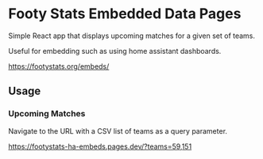 # Footy Stats Embedded Data Pages

Simple React app that displays upcoming matches for a given set of teams.

Useful for embedding such as using home assistant dashboards.

https://footystats.org/embeds/

## Usage

### Upcoming Matches
Navigate to the URL with a CSV list of teams as a query parameter.

https://footystats-ha-embeds.pages.dev/?teams=59,151